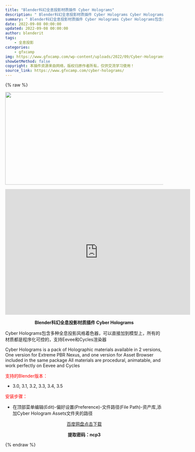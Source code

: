 ```yaml
---
title: "Blender科幻全息投影材质插件 Cyber Holograms"
description: "﻿ Blender科幻全息投影材质插件 Cyber Holograms Cyber Holograms包含多种全息投影风格着色器，可以直接加到模型上，所有的材质都是程序化可控的，支持Eevee和Cyc..."
summary: "﻿ Blender科幻全息投影材质插件 Cyber Holograms Cyber Holograms包含多种全息投影风格着色器，可以直接加到模型上，所有的材质都是程序化可控的，支持Eevee和Cyc..."
date: 2022-09-08 00:00:00
updated: 2022-09-08 00:00:00
author: blenderit
tags: 
    - 全息投影
categories:
    - gfxcamp
img: https://www.gfxcamp.com/wp-content/uploads/2022/09/Cyber-Holograms.jpg
showGetMethod: false
copyright: 本插件资源来自网络，版权归原作者所有，仅供交流学习使用！
source_link: https://www.gfxcamp.com/cyber-holograms/
---
```


{% raw %}
<div><p><img decoding="async" class="aligncenter size-full wp-image-106750" src="https://www.gfxcamp.com/wp-content/uploads/2022/09/Cyber-Holograms.jpg" data-src="https://www.gfxcamp.com/wp-content/uploads/2022/09/Cyber-Holograms.jpg" alt="" width="590" height="295" data-srcset="https://www.gfxcamp.com/wp-content/uploads/2022/09/Cyber-Holograms.jpg 590w, https://www.gfxcamp.com/wp-content/uploads/2022/09/Cyber-Holograms-150x75.jpg 150w" data-sizes="(max-width: 590px) 100vw, 590px"></p><p style="text-align: center;"><iframe loading="lazy" src="https://player.youku.com/embed/XNTkwMTY4NzMwMA==" width="590" height="400" frameborder="0" allowfullscreen="allowfullscreen" data-mce-fragment="1"><span data-mce-type="bookmark" style="display: inline-block; width: 0px; overflow: hidden; line-height: 0;" class="mce_SELRES_start">﻿</span></iframe></p><p style="text-align: center;"><strong>Blender科幻全息投影材质插件 Cyber Holograms</strong></p><p>Cyber Holograms包含多种全息投影风格着色器，可以直接加到模型上，所有的材质都是程序化可控的，支持Eevee和Cycles渲染器</p><p>Cyber Holograms is a pack of Holographic materials available in 2 versions, One version for Extreme PBR Nexus, and one version for Asset Browser included in the same package All materials are procedural, animatable, and work perfectly on Eevee and Cycles</p><p style="text-align: left;"><span style="color: #ff0000;">支持的Blender版本：</span></p><ul>
<li style="text-align: left;">3.0, 3.1, 3.2, 3.3, 3.4, 3.5</li>
</ul><p style="text-align: left;"><span style="color: #ff0000;">安装步骤：</span></p><ul>
<li>在顶部菜单编辑(Edit)-偏好设置(Preference)-文件路径(File Path)-资产库,添加Cyber Hologram Assets文件夹的路径</li>
</ul><p style="text-align: center;"><a class="maxbutton-3 maxbutton maxbutton-baidu" target="_blank" rel="noopener" href="https://pan.baidu.com/s/1uqkv_3gfCnmbcvCTMdRgog?pwd=ncp3"><span class="mb-text">百度网盘点击下载</span></a></p><p style="text-align: center;"><strong>提取密码：ncp3</strong></p></div>
<div style="display: none">gfxcamp</div>
{% endraw %}